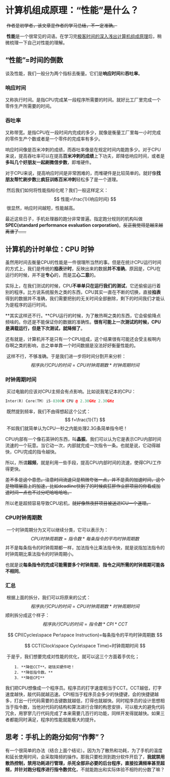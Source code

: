 # 计算机组成原理：“性能”是什么？

​		~~作者是初学者，该文章是作者的学习总结，不一定准确。~~

​		**性能**是一个很常见的词语。在学习完[极客时间的深入浅出计算机组成原理](https://time.geekbang.org/column/article/92215)后，稍微梳理一下自己对性能的理解。

## “性能”=时间的倒数

​		谈及性能，我们一般分为两个指标去衡量。它们是**响应时间**和**吞吐率**。



### 响应时间

​		又称执行时间。是指CPU完成某一段程序所需要的时间。就好比工厂里完成一个零件生产所需要的时间。

### 吞吐率

​		又称带宽。是指CPU在一段时间内完成的多少，就像是衡量工厂里每一小时完成的零件生产个数或者是一个零件的完成率有多少。



​		响应时间像是百米冲刺的成绩，而吞吐率像是在规定时间内能跑多少。对于CPU来说，提高吞吐率可以在提高**百米冲刺的成绩**上下功夫，即降低响应时间，或者是**多叫几个好朋友一起刷微信步数**，即堆硬件。

​		对于CPU来说，提高响应时间是非常困难的，而堆硬件是比较简单的。就好像**找朋友帮忙刷步数**比**疯狂训练百米冲刺**轻松多了是一个道理。	

​		然后我们如何将性能指标化呢？我们一般这样定义：
$$
性能=\frac{1}{响应时间}
$$
​		很显然，响应时间越短，性能越高。

​		最近这些日子，手机处理器的跑分非常普遍。指定跑分规则的机构叫做**SPEC(standard performance evaluation corporation)**。~~反正我觉得是越来越离谱了……~~

## 计算机的计时单位：CPU 时钟

​		虽然用时间去衡量CPU的性能是一件很理所当然的事。但是在统计CPU运行时间的方式上，我们是传统的**掐表计时**，反映出来的数据**并不准确**。原因是，CPU在运行的时候，并不是**专心**的，而是**三心二意**的。

​		实际上，在我们测试的时候，CPU**不单单只在运行我们的测试**，它还偷偷运行着别的程序。比方说系统服务之类的东西，CPU其实一直在不断的切换，直接**掐表**得到的数据并不准确，我们需要把别的无关时间全部删除，剩下的时间我们才能认为是程序的运行时间。

​		**其实这样还不行。**CPU运行的时候，为了散热啊之类的东西，它会偷偷降点频啥的。你还是不能保证你的数据的准确性。**很有可能上一次测试的时候，CPU是满载运行，但是下次测试，就降频了**。

​		还有就是，计算机并不是只有一个CPU组成，这个结果很有可能还会受主板啊内存啊之类的影响，总之单单靠一个时间数据是没法好好衡量性能的。

​		这样不行，不够准确。于是我们进一步将时间分割开来分析：
$$
程序执行CPU的时间=CPU时钟周期数*时钟周期时间
$$

### 时钟周期时间

​		买过电脑的应该对CPU主频会有点影响。比如说我笔记本的CPU：

```c++
Inter(R) Core(TM) i5-8300H CPU @ 2.30GHz 2.30GHz
```

​		既然提到频率，我们不由得想起这个公式：
$$
f=\frac{1}{T}
$$
​		不如我们就简单认为CPU一秒之内能处理2.3G条简单指令吧！

​		CPU内部有一个像石英钟的东西，叫**晶振**。我们可以认为它是表示CPU内部时间流速的一个玩意。当它动一次，内部就完成一次指令一条。也就是说，它动得越快，CPU完成的指令越快。

​		所以，所谓**超频**，就是利用一些手段，提高CPU内部时间的流速，使得CPU工作得更快。

​		~~差不多是这个意思。注意时间流速只是稍微夸张一点，并不是真的加速时间，这个是物理层面上的加速，比如deadline快到了的时候疯狂肝作业肝项目的你看成加速时间一点也不过分吧哈哈哈哈。~~

​		所以老是超频容易导致CPU宕机，~~就好像熬夜肝项目被送进ICU一个道理。~~

### CPU时钟周期数

​		一个时钟周期分为又可以继续分类，它可以表示为：
$$
CPU时钟周期数=指令数*每条指令的平均时钟周期数
$$
​		并不是每条指令的时钟周期都一样，加法指令比乘法指令快，就是说指加法指令的时钟周期比乘法指令的时钟周期小。

​		也就是说**每条指令的完成可能需要多个时钟周期**，**指令之间所需的时钟周期可能各不相同**。

### 汇总

​		根据上面的拆分，我们可以将原来的公式：
$$
程序执行CPU的时间=CPU时钟周期数*时钟周期时间
$$
​		顺利拆分成这个样子：
$$
程序执行CPU的时间=指令数*CPI*CCT
$$

$$
CPI(Cycles\space Per\space Instruction)=每条指令的平均时钟周期数
$$

$$
CCT(Clock\space Cycle\space Time)=时钟周期时间
$$

​		于是乎，我们想要完成对性能的优化，就可以这三个方面着手优化；	



  		1. **降低CCT**。砸钱买硬件吧！
  		2. **降低指令数。**
  		3. **降低CPI**



​		我们把CPU想像成一个程序员。程序员的打字速度相当于CCT。CCT越低，打字速度越快，敲代码就越迅速。CPI相当于程序员会多少的快捷键，会的快捷键越多，打出一行代码需要的击键数就越低，打得也就越快。同时程序员的设计思想相当于指令数，当他对代码的结构和算法进行合理的构思安排，可以极大的避免代码冗余，用寥寥几行代码完成了本来需要几百行的功能，同样开发得就越快。如果三者都能同时满足，程序的性能就能极大的提升。



## 思考：手机上的跑分如何“作弊”？

​		有一个很简单的办法（结合上面个结论）。因为为了散热和功耗，为了手机的温度和延长使用时间，会采取降频的操作。那我只要检测到跑分软件开启了，**我就禁用散热控制，禁用功耗进行管理，杀死全部非必要的后台程序，直接拉满频率甚至超频，并针对跑分程序进行指令数优化**，不就能跑出和实际体验不相符的分数了嘛？